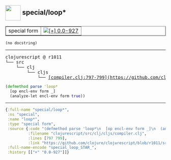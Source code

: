## <img width="48px" valign="middle" src="http://i.imgur.com/Hi20huC.png"> special/loop\*

 <table border="1">
<tr>
<td>special form</td>
<td><a href="https://github.com/cljsinfo/api-refs/tree/0.0-927"><img valign="middle" alt="[+] 0.0-927" src="https://img.shields.io/badge/+-0.0--927-lightgrey.svg"></a> </td>
</tr>
</table>

 <samp>
</samp>

```
(no docstring)
```

---

 <pre>
clojurescript @ r1011
└── src
    └── clj
        └── cljs
            └── <ins>[compiler.clj:797-799](https://github.com/clojure/clojurescript/blob/r1011/src/clj/cljs/compiler.clj#L797-L799)</ins>
</pre>

```clj
(defmethod parse 'loop*
  [op encl-env form _]
  (analyze-let encl-env form true))
```


---

```clj
{:full-name "special/loop*",
 :ns "special",
 :name "loop*",
 :type "special form",
 :source {:code "(defmethod parse 'loop*\n  [op encl-env form _]\n  (analyze-let encl-env form true))",
          :filename "clojurescript/src/clj/cljs/compiler.clj",
          :lines [797 799],
          :link "https://github.com/clojure/clojurescript/blob/r1011/src/clj/cljs/compiler.clj#L797-L799"},
 :full-name-encode "special_loop_STAR_",
 :history [["+" "0.0-927"]]}

```
